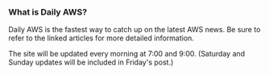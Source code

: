 ### What is Daily AWS?

Daily AWS is the fastest way to catch up on the latest AWS news. Be sure to refer to the linked articles for more detailed information.

The site will be updated every morning at 7:00 and 9:00. (Saturday and Sunday updates will be included in Friday's post.)